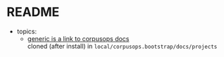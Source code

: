 # README
- topics:
    - [generic is a link to corpusops docs](https://github.com/corpusops/corpusops.bootstrap/tree/master/doc/projects) <br/>
      cloned (after install) in ``local/corpusops.bootstrap/docs/projects``

